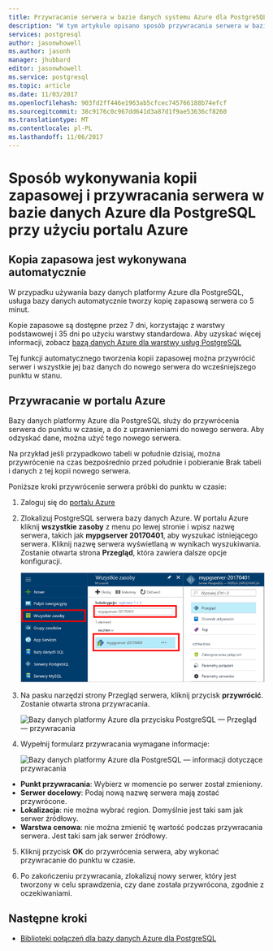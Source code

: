 ```yaml
---
title: Przywracanie serwera w bazie danych systemu Azure dla PostgreSQL | Dokumentacja firmy Microsoft
description: "W tym artykule opisano sposób przywracania serwera w bazie danych Azure dla PostgreSQL przy użyciu portalu Azure."
services: postgresql
author: jasonwhowell
ms.author: jasonh
manager: jhubbard
editor: jasonwhowell
ms.service: postgresql
ms.topic: article
ms.date: 11/03/2017
ms.openlocfilehash: 903fd2ff446e1963ab5cfcec745766188b74efcf
ms.sourcegitcommit: 38c9176c0c967dd641d3a87d1f9ae53636cf8260
ms.translationtype: MT
ms.contentlocale: pl-PL
ms.lasthandoff: 11/06/2017
---
```

# <a name="how-to-backup-and-restore-a-server-in-azure-database-for-postgresql-using-the-azure-portal"></a>Sposób wykonywania kopii zapasowej i przywracania serwera w bazie danych Azure dla PostgreSQL przy użyciu portalu Azure

## <a name="backup-happens-automatically"></a>Kopia zapasowa jest wykonywana automatycznie
W przypadku używania bazy danych platformy Azure dla PostgreSQL, usługa bazy danych automatycznie tworzy kopię zapasową serwera co 5 minut. 

Kopie zapasowe są dostępne przez 7 dni, korzystając z warstwy podstawowej i 35 dni po użyciu warstwy standardowa. Aby uzyskać więcej informacji, zobacz [bazą danych Azure dla warstwy usług PostgreSQL](concepts-service-tiers.md)

Tej funkcji automatycznego tworzenia kopii zapasowej można przywrócić serwer i wszystkie jej baz danych do nowego serwera do wcześniejszego punktu w stanu.

## <a name="restore-in-the-azure-portal"></a>Przywracanie w portalu Azure
Bazy danych platformy Azure dla PostgreSQL służy do przywrócenia serwera do punktu w czasie, a do z uprawnieniami do nowego serwera. Aby odzyskać dane, można użyć tego nowego serwera. 

Na przykład jeśli przypadkowo tabeli w południe dzisiaj, można przywrócenie na czas bezpośrednio przed południe i pobieranie Brak tabeli i danych z tej kopii nowego serwera.

Poniższe kroki przywrócenie serwera próbki do punktu w czasie:
1. Zaloguj się do [portalu Azure](https://portal.azure.com/)
2. Zlokalizuj PostgreSQL serwera bazy danych Azure. W portalu Azure kliknij **wszystkie zasoby** z menu po lewej stronie i wpisz nazwę serwera, takich jak **mypgserver 20170401**, aby wyszukać istniejącego serwera. Kliknij nazwę serwera wyświetlaną w wynikach wyszukiwania. Zostanie otwarta strona **Przegląd**, która zawiera dalsze opcje konfiguracji.

   ![Portal Azure — Wyszukaj, aby zlokalizować serwera](media/postgresql-howto-restore-server-portal/1-locate.png)

3. Na pasku narzędzi strony Przegląd serwera, kliknij przycisk **przywrócić**. Zostanie otwarta strona przywracania.

   ![Bazy danych platformy Azure dla przycisku PostgreSQL — Przegląd — przywracania](./media/postgresql-howto-restore-server-portal/2_server.png)

4. Wypełnij formularz przywracania wymagane informacje:

   ![Bazy danych platformy Azure dla PostgreSQL — informacji dotyczące przywracania ](./media/postgresql-howto-restore-server-portal/3_restore.png)
  - **Punkt przywracania**: Wybierz w momencie po serwer został zmieniony.
  - **Serwer docelowy**: Podaj nową nazwę serwera mają zostać przywrócone.
  - **Lokalizacja**: nie można wybrać region. Domyślnie jest taki sam jak serwer źródłowy.
  - **Warstwa cenowa**: nie można zmienić tę wartość podczas przywracania serwera. Jest taki sam jak serwer źródłowy. 

5. Kliknij przycisk **OK** do przywrócenia serwera, aby wykonać przywracanie do punktu w czasie. 

6. Po zakończeniu przywracania, zlokalizuj nowy serwer, który jest tworzony w celu sprawdzenia, czy dane została przywrócona, zgodnie z oczekiwaniami.

## <a name="next-steps"></a>Następne kroki
- [Biblioteki połączeń dla bazy danych Azure dla PostgreSQL](concepts-connection-libraries.md)
